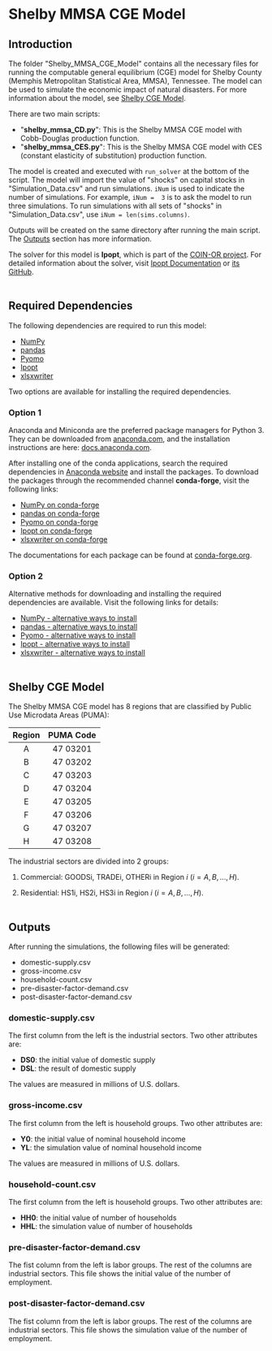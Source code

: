 # Shelby MMSA CGE Model

## Introduction

The folder "Shelby_MMSA_CGE_Model" contains all the necessary files for running the computable general equilibrium (CGE) model for Shelby County (Memphis Metropolitan Statistical Area, MMSA), Tennessee. The model can be used to simulate the economic impact of natural disasters. For more information about the model, see [Shelby CGE Model](#shelby-cge-model).

There are two main scripts: 
* "**shelby_mmsa_CD.py**": This is the Shelby MMSA CGE model with Cobb-Douglas production function.
* "**shelby_mmsa_CES.py**": This is the Shelby MMSA CGE model with CES (constant elasticity of substitution) production function.

The model is created and executed with `run_solver` at the bottom of the script. The model will import the value of "shocks" on capital stocks in "Simulation_Data.csv" and run simulations. `iNum` is used to indicate the number of simulations. For example, `iNum =  3` is to ask the model to run three simulations. To run simulations with all sets of "shocks" in "Simulation_Data.csv", use `iNum = len(sims.columns)`.

Outputs will be created on the same directory after running the main script. The [Outputs](#outputs) section has more information. 

The solver for this model is **Ipopt**, which is part of the [COIN-OR project](https://www.coin-or.org/). For detailed information about the solver, visit [Ipopt Documentation](https://coin-or.github.io/Ipopt/) or [its GitHub](https://github.com/coin-or/Ipopt).
<br/><br/>


## Required Dependencies

The following dependencies are required to run this model:

- [NumPy](https://numpy.org/)
- [pandas](https://pandas.pydata.org/)
- [Pyomo](http://www.pyomo.org/)
- [Ipopt](https://github.com/coin-or/Ipopt)
- [xlsxwriter](https://xlsxwriter.readthedocs.io/)

Two options are available for installing the required dependencies.


### Option 1

Anaconda and Miniconda are the preferred package managers for Python 3. They can be downloaded from [anaconda.com](https://www.anaconda.com/distribution/), and the installation instructions are here: [docs.anaconda.com](https://docs.anaconda.com/anaconda/navigator/install/).

After installing one of the conda applications, search the required dependencies in [Anaconda website](https://anaconda.org/conda-forge) and install the packages. To download the packages through the recommended channel **conda-forge**, visit the following links: 

- [NumPy on conda-forge](https://anaconda.org/conda-forge/numpy)
- [pandas on conda-forge](https://anaconda.org/conda-forge/pandas)
- [Pyomo on conda-forge](https://anaconda.org/conda-forge/pyomo)
- [Ipopt on conda-forge](https://anaconda.org/conda-forge/ipopt)
- [xlsxwriter on conda-forge](https://anaconda.org/conda-forge/xlsxwriter)

The documentations for each package can be found at [conda-forge.org](https://conda-forge.org/). 


### Option 2

Alternative methods for downloading and installing the required dependencies are available. Visit the following links for details:

- [NumPy - alternative ways to install](https://numpy.org/install/)
- [pandas - alternative ways to install](https://pandas.pydata.org/docs/getting_started/install.html)
- [Pyomo - alternative ways to install](http://www.pyomo.org/installation)
- [Ipopt - alternative ways to install](https://coin-or.github.io/Ipopt/INSTALL.html)
- [xlsxwriter - alternative ways to install](https://xlsxwriter.readthedocs.io/getting_started.html)
<br/><br/>


## Shelby CGE Model

The Shelby MMSA CGE model has 8 regions that are classified by Public Use Microdata Areas (PUMA): 

<div align="center">

| Region | PUMA Code |
| :---:  |   :---:   |
| A      | 47 03201  |
| B      | 47 03202  |
| C      | 47 03203  |
| D      | 47 03204  |
| E      | 47 03205  |
| F      | 47 03206  |
| G      | 47 03207  |
| H      | 47 03208  |

</div>

The industrial sectors are divided into 2 groups:
1. Commercial: GOODSi, TRADEi, OTHERi in Region $i$ $(i = A, B, ..., H)$.

2. Residential: HS1i, HS2i, HS3i in Region $i$ $(i = A, B, ..., H)$.
<br/><br/>


## Outputs

After running the simulations, the following files will be generated:

* domestic-supply.csv
* gross-income.csv
* household-count.csv
* pre-disaster-factor-demand.csv
* post-disaster-factor-demand.csv

### **domestic-supply.csv**
The first column from the left is the industrial sectors. Two other attributes are:

* **DS0**: the initial value of domestic supply
* **DSL**: the result of domestic supply

The values are measured in millions of U.S. dollars.


### **gross-income.csv**
The first column from the left is household groups. Two other attributes are:

* **Y0**: the initial value of nominal household income
* **YL**: the simulation value of nominal household income

The values are measured in millions of U.S. dollars.


### **household-count.csv**
The first column from the left is household groups. Two other attributes are:

* **HH0**: the initial value of number of households
* **HHL**: the simulation value of number of households


### **pre-disaster-factor-demand.csv**
The fist column from the left is labor groups. The rest of the columns are industrial sectors. This file shows the initial value of the number of employment.


### **post-disaster-factor-demand.csv**
The fist column from the left is labor groups. The rest of the columns are industrial sectors. This file shows the simulation value of the number of employment.